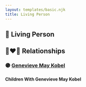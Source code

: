 ```yaml
---
layout: templates/basic.njk
title: Living Person
---
```

## 🔵 Living Person

## 👩‍❤️‍👨 Relationships

### 🟣 [Genevieve May Kobel](/people/2/28360305)

#### Children With Genevieve May Kobel